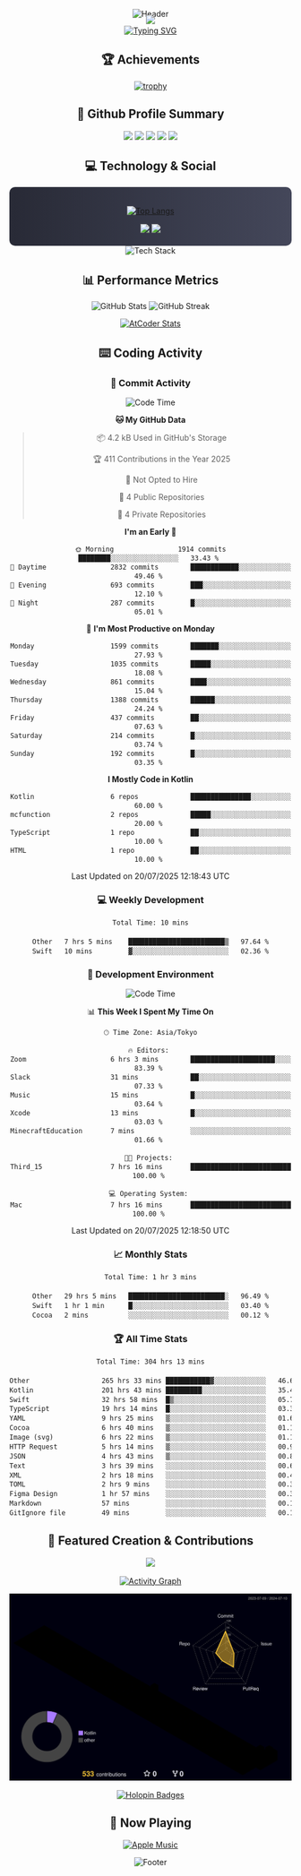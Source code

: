 <div align="center">
  
![Header](https://capsule-render.vercel.app/api?type=waving&color=gradient&customColorList=12&height=300&section=header&text=Welcome%20to%20Batapii's%20Universe&fontSize=50&animation=fadeIn&fontAlignY=40&desc=Android%20Developer%20|%20Kotlin%20LOVE%20)

<div style="margin-top: -20px;">
  <img src="https://readme-typing-svg.herokuapp.com/?lines=Crafting+Android+Experiences;Building+Tomorrow's+Apps+Today;Always+Learning,+Always+Growing&font=Fira%20Code&center=true&width=440&height=45&color=f75c7e&vCenter=true&size=22&pause=1000">
</div>

<a href="https://git.io/typing-svg">
  <img src="https://readme-typing-svg.demolab.com?font=Fira+Code&weight=600&size=28&duration=4000&pause=1000&center=true&vCenter=true&width=800&lines=Hey+there!+I'm+Batapii+%F0%9F%91%8B;Android+Developer+from+Japan+%F0%9F%87%AF%F0%9F%87%B5" alt="Typing SVG" />
</a>

## 🏆 Achievements

[![trophy](https://github-profile-trophy.vercel.app/?username=batapii&theme=onestar&no-frame=true&no-bg=true&column=8&rank=SECRET,SSS,SS,S,AAA,AA,A,B,C,?&margin-w=10&margin-h=10)](https://github.com/ryo-ma/github-profile-trophy)

## 🎯 Github Profile Summary

<div align="center">
  <img src="http://github-profile-summary-cards.vercel.app/api/cards/profile-details?username=batapii&theme=radical" />
  <img src="http://github-profile-summary-cards.vercel.app/api/cards/repos-per-language?username=batapii&theme=radical" />
  <img src="http://github-profile-summary-cards.vercel.app/api/cards/most-commit-language?username=batapii&theme=radical" />
  <img src="http://github-profile-summary-cards.vercel.app/api/cards/stats?username=batapii&theme=radical" />
  <img src="http://github-profile-summary-cards.vercel.app/api/cards/productive-time?username=batapii&theme=radical" />
</div>

## 💻 Technology & Social

<div align="center" style="background: linear-gradient(to right, #282A36, #44475A); padding: 20px; border-radius: 10px;">

[![Top Langs](https://github-readme-stats.vercel.app/api/top-langs/?username=batapii
)](https://github.com/anuraghazra/github-readme-stats)

<div style="margin-top: 15px">
<a href="https://github.com/batapii"><img src="https://img.shields.io/github/followers/batapii?style=for-the-badge&logo=github&label=Follow&color=ff6e96&labelColor=282A36"/></a>
<a href="https://twitter.com/batapii3939"><img src="https://img.shields.io/twitter/follow/batapii?style=for-the-badge&logo=twitter&color=1DA1F2&labelColor=282A36&label= Twitter"/></a>
</div>

</div>

<div align="center">
<img src="https://github-readme-tech-stack.vercel.app/api/cards?title=Tech+Stack&align=center&titleAlign=center&fontSize=20&lineHeight=10&lineCount=4&theme=github_dark&width=800&bg=%230D1117&badge=%23161B22&border=%2321262D&titleColor=%2358A6FF&line1=kotlin%2Ckotlin%2C0095D5%3Bandroid%2Candroid%2C00ff00%3Bjetpackcompose%2Cjetpack%2C4285F4%3B&line2=swift%2Cswift%2CFA7343%3Bfirebase%2Cfirebase%2CFFCA28%3Bgithub%2Cgithub%2C181717%3B&line3=typescript%2Ctypescript%2C3178C6%3Bgraphql%2Cgraphql%2CE10098%3Bsupabase%2Csupabase%2C3FCF8E%3B&line4=gradle%2Cgradle%2C02303A%3Bgitkraken%2Cgitkraken%2C179287%3Bpostman%2Cpostman%2CFF6C37%3B" alt="Tech Stack" />
</div>



## 📊 Performance Metrics

<div align="center">

![GitHub Stats](https://github-readme-stats.vercel.app/api?username=batapii&show_icons=true&theme=radical&hide_border=true&bg_color=0D1117)
![GitHub Streak](https://github-readme-streak-stats.herokuapp.com/?user=batapii&theme=radical&hide_border=true&background=0D1117)

[![AtCoder Stats](https://atcoder-readme-stats.vercel.app/stats/batapii3939?theme=dark&show_history=5&width=495)](https://github.com/iwbc-mzk/atcoder-readme-stats)

</div>

## ⌨️ Coding Activity

### 🌟 Commit Activity
<!--START_SECTION:commit-stats-->
![Code Time](http://img.shields.io/badge/Code%20Time-571%20hrs%2022%20mins-blue)

**🐱 My GitHub Data** 

> 📦 4.2 kB Used in GitHub's Storage 
 > 
> 🏆 411 Contributions in the Year 2025
 > 
> 🚫 Not Opted to Hire
 > 
> 📜 4 Public Repositories 
 > 
> 🔑 4 Private Repositories 
 > 
**I'm an Early 🐤** 

```text
🌞 Morning                1914 commits        ████████░░░░░░░░░░░░░░░░░   33.43 % 
🌆 Daytime                2832 commits        ████████████░░░░░░░░░░░░░   49.46 % 
🌃 Evening                693 commits         ███░░░░░░░░░░░░░░░░░░░░░░   12.10 % 
🌙 Night                  287 commits         █░░░░░░░░░░░░░░░░░░░░░░░░   05.01 % 
```
📅 **I'm Most Productive on Monday** 

```text
Monday                   1599 commits        ███████░░░░░░░░░░░░░░░░░░   27.93 % 
Tuesday                  1035 commits        █████░░░░░░░░░░░░░░░░░░░░   18.08 % 
Wednesday                861 commits         ████░░░░░░░░░░░░░░░░░░░░░   15.04 % 
Thursday                 1388 commits        ██████░░░░░░░░░░░░░░░░░░░   24.24 % 
Friday                   437 commits         ██░░░░░░░░░░░░░░░░░░░░░░░   07.63 % 
Saturday                 214 commits         █░░░░░░░░░░░░░░░░░░░░░░░░   03.74 % 
Sunday                   192 commits         █░░░░░░░░░░░░░░░░░░░░░░░░   03.35 % 
```


**I Mostly Code in Kotlin** 

```text
Kotlin                   6 repos             ███████████████░░░░░░░░░░   60.00 % 
mcfunction               2 repos             █████░░░░░░░░░░░░░░░░░░░░   20.00 % 
TypeScript               1 repo              ██░░░░░░░░░░░░░░░░░░░░░░░   10.00 % 
HTML                     1 repo              ██░░░░░░░░░░░░░░░░░░░░░░░   10.00 % 
```




 Last Updated on 20/07/2025 12:18:43 UTC
<!--END_SECTION:commit-stats-->

### 💻 Weekly Development
<!--START_SECTION:wakatime-->

```txt
Total Time: 10 mins

Other   7 hrs 5 mins    ████████████████████████▒   97.64 %
Swift   10 mins         ▓░░░░░░░░░░░░░░░░░░░░░░░░   02.36 %
```

<!--END_SECTION:wakatime-->

### 🔨 Development Environment
<!--START_SECTION:dev-stats-->
![Code Time](http://img.shields.io/badge/Code%20Time-571%20hrs%2022%20mins-blue)

📊 **This Week I Spent My Time On** 

```text
🕑︎ Time Zone: Asia/Tokyo

🔥 Editors: 
Zoom                     6 hrs 3 mins        █████████████████████░░░░   83.39 % 
Slack                    31 mins             ██░░░░░░░░░░░░░░░░░░░░░░░   07.33 % 
Music                    15 mins             █░░░░░░░░░░░░░░░░░░░░░░░░   03.64 % 
Xcode                    13 mins             █░░░░░░░░░░░░░░░░░░░░░░░░   03.03 % 
MinecraftEducation       7 mins              ░░░░░░░░░░░░░░░░░░░░░░░░░   01.66 % 

🐱‍💻 Projects: 
Third_15                 7 hrs 16 mins       █████████████████████████   100.00 % 

💻 Operating System: 
Mac                      7 hrs 16 mins       █████████████████████████   100.00 % 
```


 Last Updated on 20/07/2025 12:18:50 UTC
<!--END_SECTION:dev-stats-->

### 📈 Monthly Stats
<!--START_SECTION:wakamonth-->

```txt
Total Time: 1 hr 3 mins

Other   29 hrs 5 mins   ████████████████████████░   96.49 %
Swift   1 hr 1 min      █░░░░░░░░░░░░░░░░░░░░░░░░   03.40 %
Cocoa   2 mins          ░░░░░░░░░░░░░░░░░░░░░░░░░   00.12 %
```

<!--END_SECTION:wakamonth-->

### 🏆 All Time Stats
<!--START_SECTION:wakaalltime-->

```txt
Total Time: 304 hrs 13 mins

Other                  265 hrs 33 mins ███████████▓░░░░░░░░░░░░░   46.61 %
Kotlin                 201 hrs 43 mins █████████░░░░░░░░░░░░░░░░   35.40 %
Swift                  32 hrs 58 mins  █▒░░░░░░░░░░░░░░░░░░░░░░░   05.79 %
TypeScript             19 hrs 14 mins  █░░░░░░░░░░░░░░░░░░░░░░░░   03.38 %
YAML                   9 hrs 25 mins   ▒░░░░░░░░░░░░░░░░░░░░░░░░   01.65 %
Cocoa                  6 hrs 40 mins   ▒░░░░░░░░░░░░░░░░░░░░░░░░   01.17 %
Image (svg)            6 hrs 22 mins   ▒░░░░░░░░░░░░░░░░░░░░░░░░   01.12 %
HTTP Request           5 hrs 14 mins   ▒░░░░░░░░░░░░░░░░░░░░░░░░   00.92 %
JSON                   4 hrs 43 mins   ▒░░░░░░░░░░░░░░░░░░░░░░░░   00.83 %
Text                   3 hrs 39 mins   ░░░░░░░░░░░░░░░░░░░░░░░░░   00.64 %
XML                    2 hrs 18 mins   ░░░░░░░░░░░░░░░░░░░░░░░░░   00.41 %
TOML                   2 hrs 9 mins    ░░░░░░░░░░░░░░░░░░░░░░░░░   00.38 %
Figma Design           1 hr 57 mins    ░░░░░░░░░░░░░░░░░░░░░░░░░   00.34 %
Markdown               57 mins         ░░░░░░░░░░░░░░░░░░░░░░░░░   00.17 %
GitIgnore file         49 mins         ░░░░░░░░░░░░░░░░░░░░░░░░░   00.15 %
```

<!--END_SECTION:wakaalltime-->


## 🌟 Featured Creation & Contributions

<div align="center">
  <a href="https://github.com/batapii/ToDoSNS">
    <img src="https://github-readme-stats.vercel.app/api/pin/?username=batapii&repo=ToDoSNS&theme=radical&hide_border=true&bg_color=0D1117" />
  </a>

[![Activity Graph](https://github-readme-activity-graph.vercel.app/graph?username=batapii&custom_title=Contribution%20Graph&hide_border=true&theme=radical&bg_color=0D1117)](https://github.com/ashutosh00710/github-readme-activity-graph)

![3D Contrib](./profile-3d-contrib/profile-night-rainbow.svg)

[![Holopin Badges](https://holopin.me/batapii)](https://holopin.io/@batapii)

</div>

## 🎵 Now Playing

<div align="center">
  
[![Apple Music](https://music-profile.rayriffy.com/theme/dark.svg?uid=001005.6598667d2ffd4a10a4f429edd0ba24c4.1156)](https://github.com/rayriffy/apple-music-github-profile)

</div>

![Footer](https://capsule-render.vercel.app/api?type=waving&color=gradient&customColorList=12&height=100&section=footer)

</div>
